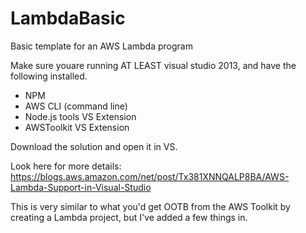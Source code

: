 # LambdaBasic
Basic template for an AWS Lambda program

Make sure youare running AT LEAST visual studio 2013, and have the following installed. 
* NPM
* AWS CLI (command line)
* Node.js tools VS Extension
* AWSToolkit VS Extension

Download the solution and open it in VS.  

Look here for more details: https://blogs.aws.amazon.com/net/post/Tx381XNNQALP8BA/AWS-Lambda-Support-in-Visual-Studio

This is very similar to what you'd get OOTB from the AWS Toolkit by creating a Lambda project, but I've added a few things in. 
